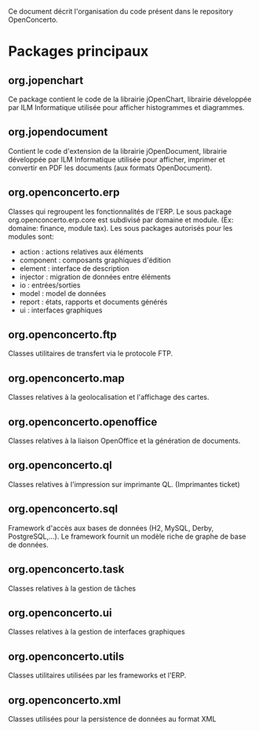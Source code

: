 Ce document décrit l'organisation du code présent dans le repository OpenConcerto.

# Packages principaux #

## org.jopenchart ##
Ce package contient le code de la librairie jOpenChart, librairie développée par ILM Informatique utilisée pour afficher histogrammes et diagrammes.

## org.jopendocument ##
Contient le code d'extension de la librairie jOpenDocument, librairie développée par ILM Informatique utilisée pour afficher, imprimer et convertir en PDF les documents (aux formats OpenDocument).

## org.openconcerto.erp ##
Classes qui regroupent les fonctionnalités de l'ERP.
Le sous package org.openconcerto.erp.core est subdivisé par domaine et module. (Ex: domaine: finance, module tax).
Les sous packages autorisés pour les modules sont:
  * action : actions relatives aux éléments
  * component : composants graphiques d'édition
  * element : interface de description
  * injector : migration de données entre éléments
  * io : entrées/sorties
  * model : model de données
  * report : états, rapports et documents générés
  * ui : interfaces graphiques

## org.openconcerto.ftp ##
Classes utilitaires de transfert via le protocole FTP.

## org.openconcerto.map ##
Classes relatives à la geolocalisation et l'affichage des cartes.

## org.openconcerto.openoffice ##
Classes relatives à la liaison OpenOffice et la génération de documents.

## org.openconcerto.ql ##
Classes relatives à l'impression sur imprimante QL. (Imprimantes ticket)

## org.openconcerto.sql ##
Framework d'accès aux bases de données (H2, MySQL, Derby, PostgreSQL,...). Le framework fournit un modèle riche de graphe de base de données.

## org.openconcerto.task ##
Classes relatives à la gestion de tâches

## org.openconcerto.ui ##
Classes relatives à la gestion de interfaces graphiques

## org.openconcerto.utils ##
Classes utilitaires utilisées par les frameworks et l'ERP.

## org.openconcerto.xml ##
Classes utilisées pour la persistence de données au format XML

